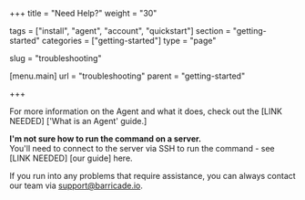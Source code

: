 +++
title = "Need Help?"
weight = "30"

tags = ["install", "agent", "account", "quickstart"]
section = "getting-started"
categories = ["getting-started"]
type = "page"

slug = "troubleshooting"

[menu.main]
    url = "troubleshooting"
    parent = "getting-started"

+++

For more information on the Agent and what it does, check out the [LINK NEEDED] ['What is an Agent' guide.]

**I'm not sure how to run the command on a server.**  
You'll need to connect to the server via SSH to run the command - see [LINK NEEDED] [our guide] here.

If you run into any problems that require assistance, you can always contact our team via [support@barricade.io](mailto:support@barricade.io).
